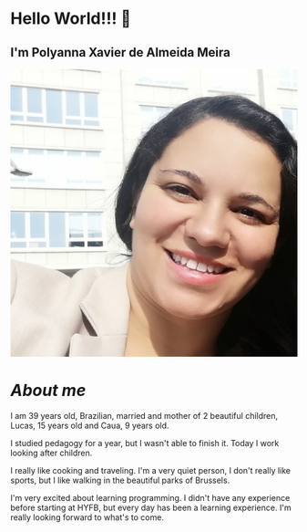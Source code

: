 # Hello World!!! 👋

## I'm Polyanna Xavier de Almeida Meira

![minha foto](./img/polyannameira.jpeg)

# **_About me_**

I am 39 years old, Brazilian, married and mother of 2 beautiful children, Lucas,
15 years old and Caua, 9 years old.

I studied pedagogy for a year, but I wasn't able to finish it. Today I work
looking after children.

I really like cooking and traveling. I'm a very quiet person, I don't really
like sports, but I like walking in the beautiful parks of Brussels.

I'm very excited about learning programming. I didn't have any experience before
starting at HYFB, but every day has been a learning experience. I'm really
looking forward to what's to come.
